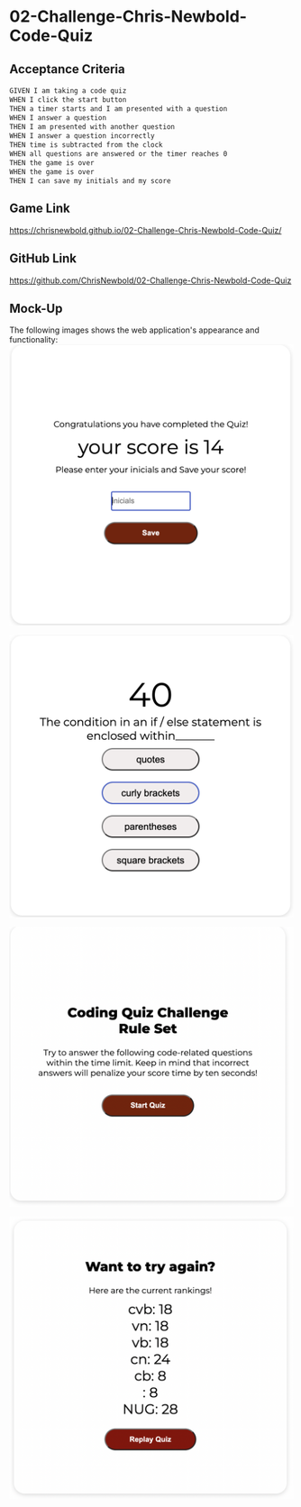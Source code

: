 # 02-Challenge-Chris-Newbold-Code-Quiz

## Acceptance Criteria

```
GIVEN I am taking a code quiz
WHEN I click the start button
THEN a timer starts and I am presented with a question
WHEN I answer a question
THEN I am presented with another question
WHEN I answer a question incorrectly
THEN time is subtracted from the clock
WHEN all questions are answered or the timer reaches 0
THEN the game is over
WHEN the game is over
THEN I can save my initials and my score

```

## Game Link

https://chrisnewbold.github.io/02-Challenge-Chris-Newbold-Code-Quiz/

## GitHub Link

https://github.com/ChrisNewbold/02-Challenge-Chris-Newbold-Code-Quiz

## Mock-Up

The following images shows the web application's appearance and functionality:
![](https://raw.githubusercontent.com/ChrisNewbold/02-Challenge-Chris-Newbold-Code-Quiz/main/Assets/Images/Inicials%20entry.png)

![](https://raw.githubusercontent.com/ChrisNewbold/02-Challenge-Chris-Newbold-Code-Quiz/main/Assets/Images/Questions.png)

![](https://raw.githubusercontent.com/ChrisNewbold/02-Challenge-Chris-Newbold-Code-Quiz/main/Assets/Images/Rules%20of%20play.png)

![](https://raw.githubusercontent.com/ChrisNewbold/02-Challenge-Chris-Newbold-Code-Quiz/main/Assets/Images/Score%20Board.png)
